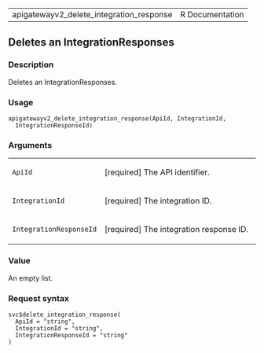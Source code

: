 <table style="width: 100%;">
<tbody>
<tr class="odd">
<td>apigatewayv2_delete_integration_response</td>
<td style="text-align: right;">R Documentation</td>
</tr>
</tbody>
</table>

## Deletes an IntegrationResponses

### Description

Deletes an IntegrationResponses.

### Usage

    apigatewayv2_delete_integration_response(ApiId, IntegrationId,
      IntegrationResponseId)

### Arguments

<table>
<colgroup>
<col style="width: 35%" />
<col style="width: 65%" />
</colgroup>
<tbody>
<tr class="odd">
<td><code
id="apigatewayv2_delete_integration_response_:_ApiId">ApiId</code></td>
<td><p>[required] The API identifier.</p></td>
</tr>
<tr class="even">
<td><code
id="apigatewayv2_delete_integration_response_:_IntegrationId">IntegrationId</code></td>
<td><p>[required] The integration ID.</p></td>
</tr>
<tr class="odd">
<td><code
id="apigatewayv2_delete_integration_response_:_IntegrationResponseId">IntegrationResponseId</code></td>
<td><p>[required] The integration response ID.</p></td>
</tr>
</tbody>
</table>

### Value

An empty list.

### Request syntax

    svc$delete_integration_response(
      ApiId = "string",
      IntegrationId = "string",
      IntegrationResponseId = "string"
    )
